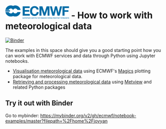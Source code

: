 # <img src="logo.png" width="200"> - How to work with meteorological data

[![Binder](https://mybinder.org/badge_logo.svg)](https://mybinder.org/v2/gh/ecmwf/notebook-examples/master?filepath=%2Fhome%2Fjovyan)

The examples in this space should give you a good starting point how you can work with ECMWF services and data through Python using Jupyter notebooks. 

* [Visualisation meteorological data](visualisation) using ECMWF's [Magics](https://software.ecmwf.int/magics) plotting package for meteorological data.
* [Retrieving and processing meteorological data](processing) using [Metview](https://software.ecmwf.int/metview) and related Python packages

## Try it out with Binder 
Go to mybinder: https://mybinder.org/v2/gh/ecmwf/notebook-examples/master?filepath=%2Fhome%2Fjovyan

